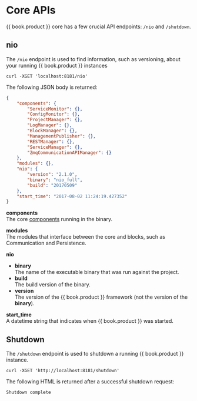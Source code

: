 # Core APIs

{{ book.product }} core has a few crucial API endpoints: `/nio` and `/shutdown`.

## nio

The `/nio` endpoint is used to find information, such as versioning, about your running {{ book.product }} instances

    curl -XGET 'localhost:8181/nio'

The following JSON body is returned:

```json
{
    "components": {
        "ServiceMonitor": {},
        "ConfigMonitor": {},
        "ProjectManager": {},
        "LogManager": {},
        "BlockManager": {},
        "ManagementPublisher": {},
        "RESTManager": {},
        "ServiceManager": {},
        "ZmqCommunicationAPIManager": {}
    },
    "modules": {},
    "nio": {
        "version": "2.1.0",
        "binary": "nio_full",
        "build": "20170509"
    },
    "start_time": "2017-08-02 11:24:19.427352"
}
```

**components**<br>The core [components](../components/README.md) running in the binary.

**modules**<br>The modules that interface between the core and blocks, such as Communication and Persistence.

**nio**
  - **binary**<br>The name of the executable binary that was run against the project.
  - **build**<br>The build version of the binary.
  - **version**<br>The version of the {{ book.product }} framework (not the version of the **binary**).

**start_time**<br>A datetime string that indicates when {{ book.product }} was started.


## Shutdown

The `/shutdown` endpoint is used to shutdown a running {{ book.product }} instance.

    curl -XGET 'http://localhost:8181/shutdown'

The following HTML is returned after a successful shutdown request:

    Shutdown complete
